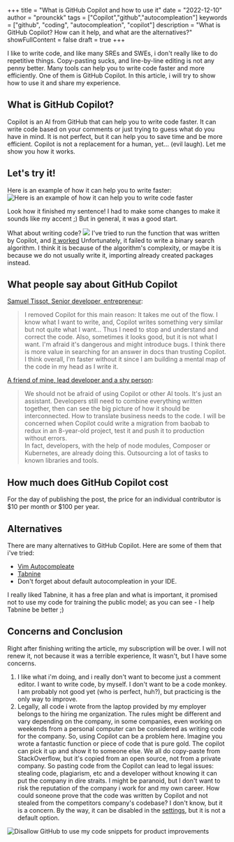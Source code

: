 +++
title = "What is GitHub Copilot and how to use it"
date = "2022-12-10"
author = "prounckk"
tags = ["Copilot","github","autocompleation"]
keywords = ["github", "coding", "autocompleation", "copilot"]
description = "What is GitHub Copilot? How can it help, and what are the alternatives?"
showFullContent = false
draft = true
+++

I like to write code, and like many SREs and SWEs, i don't really like to do repetitive things. Copy-pasting sucks, and line-by-line editing is not any penny better. Many tools can help you to write code faster and more efficiently. One of them is GitHub Copilot. In this article, i will try to show how to use it and share my experience.

## What is GitHub Copilot?
Copilot is an AI from GitHub that can help you to write code faster. It can write code based on your comments or just trying to guess what do you have in mind. It is not perfect, but it can help you to save time and be more efficient. Copilot is not a replacement for a human, yet... (evil laugh). Let me show you how it works.

## Let's try it!
Here is an example of how it can help you to write faster:
![Here is an example of how it can help you to write code faster](/2022/copilot-wrote-article-for-me.png "Here is an example of how it can help you to write code faster")

Look how it finished my sentence! I had to make some changes to make it sounds like my accent ;) But in general, it was a good start.

What about writing code?
![](/2022/github-copilot-bubble-sorting-go.gif )
I've tried to run the function that was written by Copilot, and [it worked](https://play.golang.com/p/Z9AJUEOhud6)
Unfortunately, it failed to write a binary search algorithm. I think it is because of the algorithm's complexity, or maybe it is because we do not usually write it, importing already created packages instead.


## What people say about GitHub Copilot
[Samuel Tissot, Senior developer, entrepreneur](https://www.linkedin.com/in/samueltissot/):
>  I removed Copilot for this main reason: It takes me out of the flow. I know what I want to write, and, Copilot writes something very similar but not quite what I want… Thus I need to stop and understand and correct the code. 
Also, sometimes it looks good, but it is not what I want. I'm afraid it's dangerous and might introduce bugs.  I think there is more value in searching for an answer in docs than trusting Copilot.  I think overall, I'm faster without it since I am building a mental map of the code in my head as I write it.

[A friend of mine, lead developer and a shy person](https://www.linkedin.com/in/zarif-safiullin/):
> We should not be afraid of using Copilot or other AI tools. 
It's just an assistant. Developers still need to combine everything written together, then can see the big picture of how it should be interconnected. How to translate business needs to the code.  I will be concerned when Copilot could write a migration from baobab to redux in an 8-year-old project, test it and push it to production without errors.   
In fact, developers, with the help of node modules, Composer or Kubernetes, are already doing this. Outsourcing a lot of tasks to known libraries and tools.


## How much does GitHub Copilot cost
For the day of publishing the post, the price for an individual contributor is $10 per month or $100 per year.


## Alternatives
There are many alternatives to GitHub Copilot. Here are some of them that i've tried:
 - [Vim Autocompleate](https://lual.dev/blog/how-to-use-autocompletion-in-vim/)
 - [Tabnine](https://www.tabnine.com/)
 - Don't forget about default autocompleation in your IDE.

I really liked Tabnine, it has a free plan and what is important, it promised not to use my code for training the public model; as you can see - I help Tabnine be better ;) 

## Concerns and Conclusion
Right after finishing writing the article, my subscription will be over. I will not renew it, not because it was a terrible experience, It wasn't, but I have some concerns.
1. I like what i'm doing, and i really don't want to become just a comment editor. I want to write code, by myself. I don't want to be a code monkey. I am probably not good yet (who is perfect, huh?), but practicing is the only way to improve. 
2. Legally, all code i wrote from the laptop provided by my employer belongs to the hiring me organization. The rules might be different and vary depending on the company, in some companies, even working on weekends from a personal computer can be considered as writing code for the company. So, using Copilot can be a problem here. Imagine you wrote a fantastic function or piece of code that is pure gold. The copilot can pick it up and show it to someone else. We all do copy-paste from StackOverflow, but it's copied from an open source, not from a private company. So pasting code from the Copilot can lead to legal issues: stealing code, plagiarism, etc and a developer without knowing it can put the company in dire straits. I might be paranoid, but I don't want to risk the reputation of the company i work for and my own career. How could soneone prove that the code was written by Copilot and not stealed from the competitors company's codebase? I don't know, but it is a concern.
By the way, it can be disabled in the [settings](https://github.com/settings/copilot), but it is not a default option.

![Disallow GitHub to use my code snippets for product improvements](/2022/github-copilot-settings.png "Disallow GitHub to use my code snippets for product improvements")




